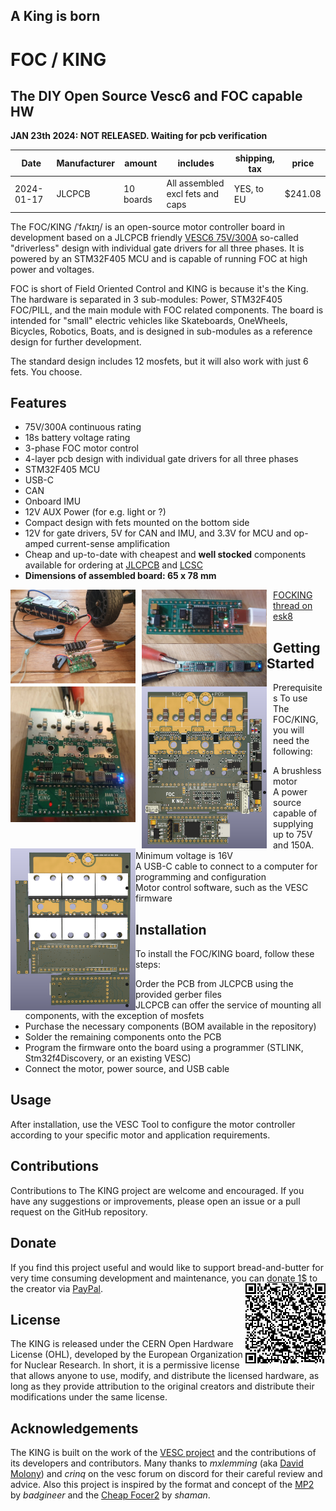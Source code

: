 ## A King is born
# FOC / KING

## The DIY Open Source Vesc6 and FOC capable HW

**JAN 23th 2024: NOT RELEASED. Waiting for pcb verification**

Date | Manufacturer | amount | includes | shipping, tax | price
| -------- | -------- | -------- | -------- | -------- | -------- |
2024-01-17 | JLCPCB | 10 boards | All assembled excl fets and caps | YES, to EU | $241.08



The FOC/KING /ˈfʌkɪŋ/ is an open-source motor controller board in development based on a JLCPCB friendly [VESC6 75V/300A](https://vesc-project.com/sites/default/files/Benjamin%20Posts/vesc_75_300.pdf) so-called "driverless" design with individual gate drivers for all three phases. It is powered by an STM32F405 MCU and is capable of running FOC at high power and voltages.

FOC is short of Field Oriented Control and KING is because it's the King. The hardware is separated in 3 sub-modules: Power, STM32F405 FOC/PILL, and the main module with FOC related components. The board is intended for "small" electric vehicles like Skateboards, OneWheels, Bicycles, Robotics, Boats, and is designed in sub-modules as a reference design for further development.

The standard design includes 12 mosfets, but it will also work with just 6 fets. You choose.

## Features
* 75V/300A continuous rating
* 18s battery voltage rating
* 3-phase FOC motor control
* 4-layer pcb design with individual gate drivers for all three phases
* STM32F405 MCU
* USB-C
* CAN
* Onboard IMU
* 12V AUX Power (for e.g. light or ?)
* Compact design with fets mounted on the bottom side
* 12V for gate drivers, 5V for CAN and IMU, and 3.3V for MCU and op-amped current-sense amplification
* Cheap and up-to-date with cheapest and **well stocked** components available for ordering at [JLCPCB](https://jlcpcb.com/) and [LCSC](https://www.lcsc.com)
* **Dimensions of assembled board: 65 x 78 mm**

<div>
<img src="/images/foc_setup.jpg"  width="200" style="float:left; margin-right:10px;">
<img src="/images/focpill.jpg"  width="200" style="float:left; margin-right:10px;">
<img src="/images/power.jpg"  width="200" style="float:left;">
</div>

<div>
<img src="/images/foc_assembly.jpg"  width="200" style="float:left; margin-right:10px;">
<img src="/images/f.png"  width="200" style="float:left; margin-right:10px;">
<img src="/images/b.png"  width="200" style="float:left;">
</div>

[FOCKING thread on esk8](https://forum.esk8.news/t/f-of-c-open-source-free-of-charge-vesc6-board-in-development-schematics-available/74888/277)

## Getting Started
Prerequisites
To use The FOC/KING, you will need the following:
* A brushless motor
* A power source capable of supplying up to 75V and 150A. Minimum voltage is 16V
* A USB-C cable to connect to a computer for programming and configuration
* Motor control software, such as the VESC firmware

## Installation
To install the FOC/KING board, follow these steps:

* Order the PCB from JLCPCB using the provided gerber files
* JLCPCB can offer the service of mounting all components, with the exception of mosfets
* Purchase the necessary components (BOM available in the repository)
* Solder the remaining components onto the PCB
* Program the firmware onto the board using a programmer (STLINK, Stm32f4Discovery, or an existing VESC)
* Connect the motor, power source, and USB cable

## Usage
After installation, use the VESC Tool to configure the motor controller according to your specific motor and application requirements.

## Contributions
Contributions to The KING project are welcome and encouraged. If you have any suggestions or improvements, please open an issue or a pull request on the GitHub repository.

## Donate
If you find this project useful and would like to support bread-and-butter for very time consuming development and maintenance, you can [donate 1$](https://www.paypal.com/donate/?business=R5QUC7RNEPKDC&no_recurring=0&item_name=A+small+but+important+contribution+for+Development+and+Maintenance.+Thank+You+very+much.&currency_code=USD) to the creator via [PayPal](https://www.paypal.com/donate/?business=R5QUC7RNEPKDC&no_recurring=0&item_name=A+small+but+important+contribution+for+Development+and+Maintenance.+Thank+You+very+much.&currency_code=USD).
<img align="right" src="/images/QR-kode.png">


## License
The KING is released under the CERN Open Hardware License (OHL), developed by the European Organization for Nuclear Research. In short, it is a permissive license that allows anyone to use, modify, and distribute the licensed hardware, as long as they provide attribution to the original creators and distribute their modifications under the same license.

## Acknowledgements
The KING is built on the work of the [VESC project](https://github.com/vedderb/bldc) and the contributions of its developers and contributors. Many thanks to *mxlemming* (aka [David Molony](https://github.com/davidmolony/MESC_FOC_ESC)) and *crinq* on the vesc forum on discord for their careful review and advice. Also this project is inspired by the format and concept of the [MP2](https://github.com/badgineer/MP2-ESC) by *badgineer* and the [Cheap Focer2](https://github.com/shamansystems/Cheap-FOCer-2/blob/Developer-Branch/README.md) by *shaman*.
